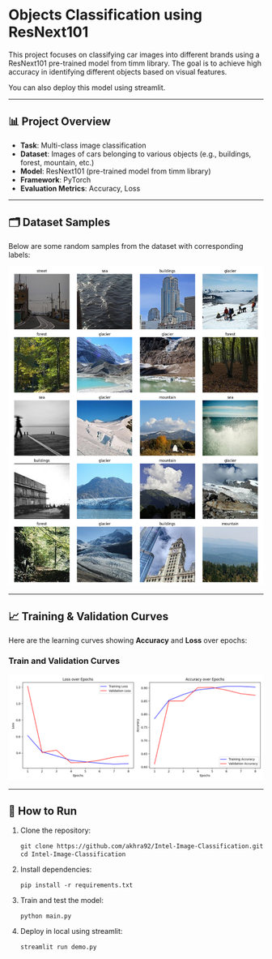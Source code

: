# Objects Classification using ResNext101

This project focuses on classifying car images into different brands using a ResNext101 pre-trained model from timm library. The goal is to achieve high accuracy in identifying different objects based on visual features.

You can also deploy this model using streamlit.

---

## 📊 Project Overview

- **Task**: Multi-class image classification
- **Dataset**: Images of cars belonging to various objects (e.g., buildings, forest, mountain, etc.)
- **Model**: ResNext101 (pre-trained model from timm library)
- **Framework**: PyTorch
- **Evaluation Metrics**: Accuracy, Loss

---

## 🗂️ Dataset Samples

Below are some random samples from the dataset with corresponding labels:

![Dataset Samples](assets/samples.png)

---

## 📈 Training & Validation Curves

Here are the learning curves showing **Accuracy** and **Loss** over epochs:

### Train and Validation Curves
![Curves](assets/learning_curve.png)

---

## 🚀 How to Run

1. Clone the repository:
   
   ```
   git clone https://github.com/akhra92/Intel-Image-Classification.git
   cd Intel-Image-Classification
   ```

3. Install dependencies:

   ```
   pip install -r requirements.txt
   ```
   
4. Train and test the model:

   ```
   python main.py
   ```

5. Deploy in local using streamlit:
   
   ```
   streamlit run demo.py
   ```